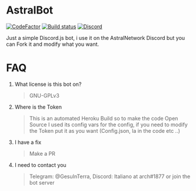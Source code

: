 # AstralBot
[![CodeFactor](https://www.codefactor.io/repository/github/bildcraft1/astralbot/badge)](https://www.codefactor.io/repository/github/bildcraft1/astralbot)
[![Build status](https://ci.appveyor.com/api/projects/status/i6s6qmvdn08yol0a?svg=true)](https://ci.appveyor.com/project/Bildcraft1/astralbot)
[![Discord](https://img.shields.io/discord/735941536721928303?color=blueviolet&label=Discord&logo=discord&style=flat-square)](https://discord.gg/9nca2tX)

Just a simple Discord.js bot, i use it on the AstralNetwork Discord but you can Fork it and modify what you want.

# FAQ
1) What license is this bot on?
   > GNU-GPLv3

2) Where is the Token
   > This is an automated Heroku Build so to make the code Open Source I used its config vars for the config, if you need to modify the Token put it as you want (Config.json, la in the code etc ..)

3) I have a fix
   > Make a PR

4) I need to contact you
   > Telegram: @GesuInTerra, Discord: Italiano at arch#1877 or join the bot server
